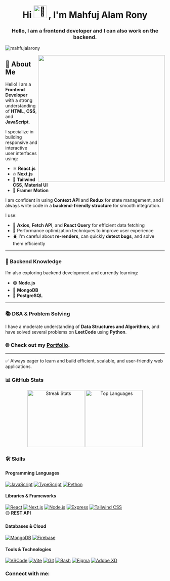   <h1 align="center">
   Hi
   <picture>
    <source srcset="https://fonts.gstatic.com/s/e/notoemoji/latest/1f44b_1f3fd/512.webp" type="image/webp" />
    <img
     src="https://fonts.gstatic.com/s/e/notoemoji/latest/1f44b_1f3fd/512.gif"
     alt="👋"
     width="40"
     height="40"
    /> </picture
   >, I'm Mahfuj Alam Rony
  </h1>
  <h3 align="center">Hello, I am a frontend developer and I can also work on the backend.</h3>

  <p align="left">
   <img
    src="https://komarev.com/ghpvc/?username=mahfujalarony&label=Profile%20views&color=0e75b6&style=flat"
    alt="mahfujalarony"
   />
  </p>






  <img src="https://i.pinimg.com/originals/ef/16/e4/ef16e4e68b0d3cb81e6bb8a8c3258d7e.gif" align="right" width="400" />



## 👋 About Me

Hello! I am a **Frontend Developer** with a strong understanding of **HTML**, **CSS**, and **JavaScript**.

I specialize in building responsive and interactive user interfaces using:
- ⚛️ **React.js**
- 🔥 **Next.js**
- 🎨 **Tailwind CSS**, **Material UI**
- 🎥 **Framer Motion**

I am confident in using **Context API** and **Redux** for state management, and I always write code in a **backend-friendly structure** for smooth integration.

I use:
- 📡 **Axios**, **Fetch API**, and **React Query** for efficient data fetching
- 🚀 Performance optimization techniques to improve user experience
- 🪲 I'm careful about **re-renders**, can quickly **detect bugs**, and solve them efficiently

---

### 🔧 Backend Knowledge

I’m also exploring backend development and currently learning:
- 🟢 **Node.js**
- 🍃 **MongoDB**
- 🐘 **PostgreSQL**

---

### 📚 DSA & Problem Solving

I have a moderate understanding of **Data Structures and Algorithms**, and have solved several problems on **LeetCode** using **Python**.

 ### 🌐 Check out my [Portfolio](https://mahfuj-alam-rony.netlify.app/).

 


---

✅ Always eager to learn and build efficient, scalable, and user-friendly web applications.


 
   


### 📊 GitHub Stats
<p align="center">
  <img height="180em" src="https://github-readme-streak-stats.herokuapp.com/?user=mahfujalarony" alt="Streak Stats" />
  <img height="180em" src="https://github-readme-stats.vercel.app/api/top-langs/?username=mahfujalarony&show_icons=true&hide_border=true&layout=compact&langs_count=10" alt="Top Languages" />
</p>

### 🛠️ Skills

#### Programming Languages  
[![JavaScript](https://skillicons.dev/icons?i=js)](https://developer.mozilla.org/en-US/docs/Web/JavaScript) [![TypeScript](https://skillicons.dev/icons?i=ts)](https://www.typescriptlang.org/) [![Python](https://skillicons.dev/icons?i=py)](https://www.python.org/)

#### Libraries & Frameworks  
[![React](https://skillicons.dev/icons?i=react)](https://reactjs.org/) [![Next.js](https://skillicons.dev/icons?i=next)](https://nextjs.org/) [![Node.js](https://skillicons.dev/icons?i=nodejs)](https://nodejs.org/) [![Express](https://skillicons.dev/icons?i=express)](https://expressjs.com/) [![Tailwind CSS](https://skillicons.dev/icons?i=tailwind)](https://tailwindcss.com/)  
🟡 **REST API**

#### Databases & Cloud  
[![MongoDB](https://skillicons.dev/icons?i=mongo)](https://www.mongodb.com/) [![Firebase](https://skillicons.dev/icons?i=firebase)](https://firebase.google.com/)

#### Tools & Technologies  
[![VSCode](https://skillicons.dev/icons?i=vscode)](https://code.visualstudio.com/) [![Vite](https://skillicons.dev/icons?i=vite)](https://vitejs.dev/) [![Git](https://skillicons.dev/icons?i=git)](https://git-scm.com/) [![Bash](https://skillicons.dev/icons?i=bash)](https://www.gnu.org/software/bash/) [![Figma](https://skillicons.dev/icons?i=figma)](https://www.figma.com/) [![Adobe XD](https://skillicons.dev/icons?i=xd)](https://www.adobe.com/products/xd.html)




</p>

<h3 align="left">Connect with me:</h3>

  <p align="left">
   <a href="https://www.linkedin.com/in/mahfuj-alam-rony-b14458248" target="blank"
    ><img
     src="https://img.shields.io/badge/LinkedIn-0077B5?style=for-the-badge&logo=linkedin&logoColor=white"
     alt=""
   /></a>
  <a href="https://www.instagram.com/rnimaahphujaalm/" target="blank"
    ><img
     src="https://img.shields.io/badge/Instagram-E4405F?style=for-the-badge&logo=instagram&logoColor=white"
     alt=""
   /></a>
<p>

<p align="left"><a href="https://web.facebook.com/profile.php?id=100070429084257" target="blank"
    ><img
     src="https://img.shields.io/badge/Facebook-1877F2?style=for-the-badge&logo=facebook&logoColor=white"
     alt=""
   /></a>
<a href="https://wa.me/01784343983" target="blank"
    ><img
     src="https://img.shields.io/badge/WhatsApp-25D366?style=for-the-badge&logo=whatsapp&logoColor=white"
     alt=""
   /></a></p>

